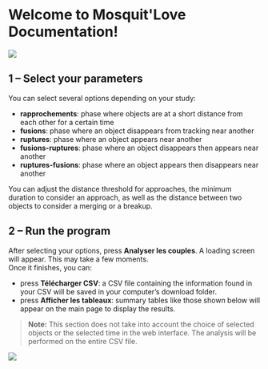 # Welcome to Mosquit'Love Documentation!  
<img src="/moustic/img/mosquitlove/mosquitlove.png" />

## 1 – Select your parameters  
You can select several options depending on your study:  
- **rapprochements**: phase where objects are at a short distance from each other for a certain time  
- **fusions**: phase where an object disappears from tracking near another  
- **ruptures**: phase where an object appears near another  
- **fusions-ruptures**: phase where an object disappears then appears near another  
- **ruptures-fusions**: phase where an object appears then disappears near another  

You can adjust the distance threshold for approaches, the minimum duration to consider an approach, as well as the distance between two objects to consider a merging or a breakup.  

## 2 – Run the program  

After selecting your options, press **Analyser les couples**. A loading screen will appear. This may take a few moments.  
Once it finishes, you can:  
- press **Télécharger CSV**: a CSV file containing the information found in your CSV will be saved in your computer’s download folder.  
- press **Afficher les tableaux**: summary tables like those shown below will appear on the main page to display the results.  

> **Note:** This section does not take into account the choice of selected objects or the selected time in the web interface. The analysis will be performed on the entire CSV file.  

<img src="/moustic/img/mosquitlove/tableaux.png" />


















